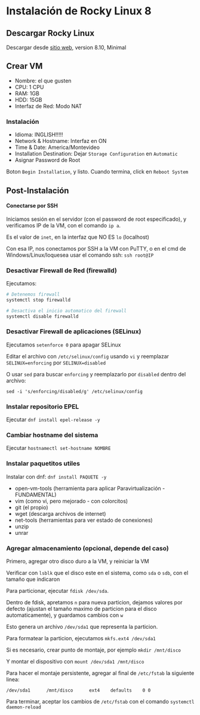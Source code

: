 # Instalación de Rocky Linux 8

## Descargar Rocky Linux
Descargar desde [sitio web](https://rockylinux.org/download), version 8.10, Minimal

## Crear VM

 - Nombre: el que gusten
 - CPU: 1 CPU 
 - RAM: 1GB 
 - HDD: 15GB
 - Interfaz de Red: Modo NAT

### Instalación

 - Idioma: INGLISH!!!!!
 - Network & Hostname: Interfaz en ON
 - Time & Date: America/Montevideo
 - Installation Destination: Dejar `Storage Configuration` en `Automatic`
 - Asignar Password de Root
 
 Boton `Begin Installation`, y listo. Cuando termina, click en `Reboot System`

## Post-Instalación

#### Conectarse por SSH
Iniciamos sesión en el servidor (con el password de root especificado), y verificamos IP de la VM, con el comando `ip a`.

Es el valor de `inet`, en la interfaz que NO ES `lo` (localhost)

Con esa IP, nos conectamos por SSH a la VM con PuTTY, o en el cmd de Windows/Linux/loquesea usar el comando ssh:
`ssh root@IP`

### Desactivar Firewall de Red (firewalld)
Ejecutamos:
```bash
# Detenemos firewall
systemctl stop firewalld

# Desactiva el inicio automatico del firewall
systemctl disable firewalld
```
### Desactivar Firewall de aplicaciones (SELinux)
Ejecutamos `setenforce 0` para apagar SELinux

Editar el archivo con  `/etc/selinux/config` usando `vi` y reemplazar `SELINUX=enforcing` por `SELINUX=disabled`

O usar `sed` para buscar `enforcing` y reemplazarlo por `disabled` dentro del archivo:

`sed -i 's/enforcing/disabled/g' /etc/selinux/config`

 ### Instalar repositorio EPEL
 Ejecutar `dnf install epel-release -y`

### Cambiar hostname del sistema
Ejecutar `hostnamectl set-hostname NOMBRE`

### Instalar paquetitos utiles
Instalar con dnf:
`dnf install PAQUETE -y`	

- open-vm-tools (herramienta para aplicar Paravirtualización - FUNDAMENTAL)
 - vim (como vi, pero mejorado - con colorcitos)
 - git (el propio)
 - wget (descarga archivos de internet)
 - net-tools (herramientas para ver estado de conexiones)
 - unzip 
 - unrar

### Agregar almacenamiento (opcional, depende del caso)

Primero, agregar otro disco duro a la VM, y reiniciar la VM

Verificar con `lsblk` que el disco este en el sistema, como `sda` o `sdb`, con el tamaño que indicaron

Para particionar, ejecutar `fdisk /dev/sda`.

Dentro de fdisk, apretamos `n` para nueva particion, dejamos valores por defecto (ajustan el tamaño maximo de particion para el disco automaticamente), y guardamos cambios con `w`

Esto genera un archivo `/dev/sda1` que representa la particion.

Para formatear la particion, ejecutamos `mkfs.ext4 /dev/sda1`

Si es necesario, crear punto de montaje, por ejemplo `mkdir /mnt/disco`

Y montar el dispositivo con `mount /dev/sda1 /mnt/disco`

Para hacer el montaje persistente, agregar al final de `/etc/fstab` la siguiente linea:

`/dev/sda1		/mnt/disco		ext4	defaults 	0 0`

Para terminar, aceptar los cambios de `/etc/fstab` con el comando `systemctl daemon-reload`
